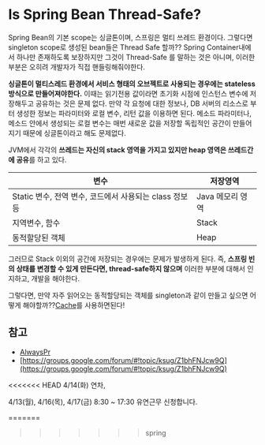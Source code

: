 # Is Spring Bean Thread-Safe?

Spring Bean의 기본 scope는 싱글톤이며, 스프링은 멀티 쓰레드 환경이다. 그렇다면 singleton scope로 생성된 bean들은 Thread Safe 할까?? Spring Container내에서 하나만 존재하도록 보장하지만 그것이 Thread-Safe 를 말하는 것은 아니며, 이러한 부분은 오히려 개발자가 직접 핸들링해줘야한다.

**싱글톤이 멀티스레드 환경에서 서비스 형태의 오브젝트로 사용되는 경우에는 stateless 방식으로 만들어져야한다.** 이때는 읽기전용 값이라면 초기화 시점에 인스턴스 변수에 저장해두고 공유하는 것은 문제 없다. 만약 각 요청에 대한 정보나, DB 서버의 리소스로 부터 생성한 정보는 파라미터와 로컬 변수, 리턴 값을 이용하면 된다. 메소드 파라미터나, 메소드 안에서 생성되는 로컬 변수는 매번 새로운 값을 저장할 독립적인 공간이 만들어지기 때문에 싱글톤이라고 해도 문제없다.

JVM에서 각각의 **쓰레드는 자신의 stack 영역을 가지고 있지만 heap 영역은 쓰레드간에 공유**를 하고 있다.

| 변수                                                    | 저장영역         |
| ------------------------------------------------------- | ---------------- |
| Static 변수, 전역 변수, 코드에서 사용되는 class 정보 등 | Java 메모리 영역 |
| 지역변수, 함수                                          | Stack            |
| 동적할당된 객체                                         | Heap             |

그러므로 Stack 이외의 공간에 저장되는 경우에는 문제가 발생하게 된다. 즉, **스프링 빈의 상태를 변경할 수 있게 만든다면, thread-safe하지 않으며** 이러한 부분에 대해서 인지하고, 개발을 해야한다.

그렇다면, 만약 자주 읽어오는 동적할당되는 객체를 singleton과 같이 만들고 싶으면 어떻게 해야할까??[Cache](./2020-04-19-cache.md)를 사용하면된다! 



## 참고

- [AlwaysPr](https://alwayspr.tistory.com/11)
- [https://groups.google.com/forum/#!topic/ksug/Z1bhFNJcw9Q](https://groups.google.com/forum/#!topic/ksug/Z1bhFNJcw9Q)

<<<<<<< HEAD
4/14(화) 연차,

4/13(월), 4/16(목), 4/17(금) 8:30 ~ 17:30 유연근무 신청합니다.

=======
>>>>>>> spring


